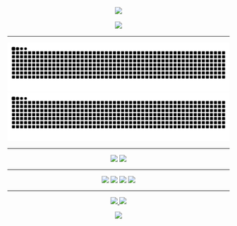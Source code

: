 <!-- Неоновый баннер -->
<p align="center">
  <img src="https://capsule-render.vercel.app/api?type=waving&color=0:ff00cc,100:3333ff&height=200&section=header&text=VANECAA&fontSize=60&fontColor=ffffff&animation=fadeIn&fontAlignY=35" />
</p>

<!-- Typing effect -->
<p align="center">
  <img src="https://readme-typing-svg.herokuapp.com?font=Fira+Code&size=25&pause=1000&color=00FFD1&center=true&vCenter=true&width=600&lines=Python+Backend+Developer;Network+Engineer;Unity+Game+Dev" />
</p>

---

<!-- Змейка -->
![Neon Snake Light](https://raw.githubusercontent.com/vanecaa/vanecaa/output/snake-neon.svg#gh-light-mode-only)
![Neon Snake Dark](https://raw.githubusercontent.com/vanecaa/vanecaa/output/snake-neon-dark.svg#gh-dark-mode-only)

---

<!-- GitHub stats -->
<p align="center">
  <img src="https://github-readme-stats.vercel.app/api?username=vanecaa&show_icons=true&theme=radical&hide_border=true&bg_color=00000000&title_color=00FFD1&text_color=ffffff&icon_color=ff00cc" height="170" />
  <img src="https://github-readme-stats.vercel.app/api/top-langs/?username=vanecaa&layout=compact&theme=radical&hide_border=true&bg_color=00000000&title_color=00FFD1&text_color=ffffff" height="170" />
</p>

---

<!-- Шильдики -->
<p align="center">
  <img src="https://img.shields.io/badge/Python-FFD43B?style=for-the-badge&logo=python&logoColor=blue" />
  <img src="https://img.shields.io/badge/Django-092E20?style=for-the-badge&logo=django&logoColor=green" />
  <img src="https://img.shields.io/badge/Unity-100000?style=for-the-badge&logo=unity&logoColor=white" />
  <img src="https://img.shields.io/badge/Rust-000000?style=for-the-badge&logo=rust&logoColor=orange" />
</p>

---

<!-- Контакты -->
<p align="center">
  <a href="https://t.me/vAneccaaaa">
    <img src="https://img.shields.io/badge/Telegram-2CA5E0?style=for-the-badge&logo=telegram&logoColor=white" />
  </a>
  <a href="mailto:kravchhhh@gmail.com">
    <img src="https://img.shields.io/badge/Email-D14836?style=for-the-badge&logo=gmail&logoColor=white" />
  </a>
</p>

<!-- Футер -->
<p align="center">
  <img src="https://capsule-render.vercel.app/api?type=waving&color=0:ff00cc,100:3333ff&height=120&section=footer" />
</p>
